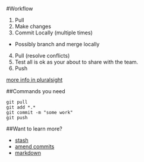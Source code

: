 #Workflow
1. Pull
2. Make changes
3. Commit Locally (multiple times)
  * Possibly branch and merge locally
4. Pull (resolve conflicts)
5. Test all is ok as your about to share with the team.
6. Push

[more info in pluralsight](http://www.pluralsight.com/training/player?author=esteban-garcia&name=git-visual-studio-developers-m1-introduction&mode=live&clip=0&course=git-visual-studio-developers)

##Commands you need 
```
git pull
git add *.*
git commit -m "some work"
git push
```

##Want to learn more?
* [stash](https://github.com/mkamayd/git/blob/master/stash.md)
* [amend commits](https://github.com/mkamayd/git/blob/master/amend.md)
* [markdown](https://github.com/mkamayd/git/blob/master/markdown.md)



